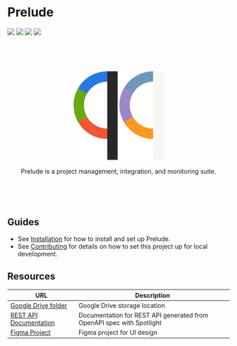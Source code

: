 <!--
MIT License

Copyright (c) 2023 Sophie Katz

Permission is hereby granted, free of charge, to any person obtaining a copy
of this software and associated documentation files (the "Software"), to deal
in the Software without restriction, including without limitation the rights
to use, copy, modify, merge, publish, distribute, sublicense, and/or sell
copies of the Software, and to permit persons to whom the Software is
furnished to do so, subject to the following conditions:

The above copyright notice and this permission notice shall be included in all
copies or substantial portions of the Software.

THE SOFTWARE IS PROVIDED "AS IS", WITHOUT WARRANTY OF ANY KIND, EXPRESS OR
IMPLIED, INCLUDING BUT NOT LIMITED TO THE WARRANTIES OF MERCHANTABILITY,
FITNESS FOR A PARTICULAR PURPOSE AND NONINFRINGEMENT. IN NO EVENT SHALL THE
AUTHORS OR COPYRIGHT HOLDERS BE LIABLE FOR ANY CLAIM, DAMAGES OR OTHER
LIABILITY, WHETHER IN AN ACTION OF CONTRACT, TORT OR OTHERWISE, ARISING FROM,
OUT OF OR IN CONNECTION WITH THE SOFTWARE OR THE USE OR OTHER DEALINGS IN THE
SOFTWARE.
-->

# Prelude

<img src="https://img.shields.io/badge/license-MIT-green" /> <img src="https://img.shields.io/badge/rust-1.69.0-blue" /> <img src="https://img.shields.io/badge/node-v18.13.0-blue" /> <img src="https://img.shields.io/badge/platform-linux%7Cdocker-lightgrey" />

<br /><br /><br />

<p align="center">
  <img src="client/src/assets/Icon/SVG/LightColor.svg#gh-light-mode-only" style="width: 100px;" />
  <img src="client/src/assets/Icon/SVG/DarkColor.svg#gh-dark-mode-only" style="width: 100px;" />
</p>

<p align="center">
Prelude is a project management, integration, and monitoring suite.
</p>

<br /><br /><br />

## Guides

- See [Installation](/docs/Installation.md) for how to install and set up Prelude.
- See [Contributing](/docs/Contributing.md) for details on how to set this project up for local development.

## Resources

| URL                                                                                                            | Description                                                           |
| -------------------------------------------------------------------------------------------------------------- | --------------------------------------------------------------------- |
| [Google Drive folder](https://drive.google.com/drive/folders/1N00nt2MpcOYI9LJROfeZS94XxQnfkklY?usp=share_link) | Google Drive storage location                                         |
| [REST API Documentation](https://portobello.stoplight.io/docs/portobello)                                      | Documentation for REST API generated from OpenAPI spec with Spotlight |
| [Figma Project](https://www.figma.com/files/project/85231228/Prelude)                                          | Figma project for UI design                                           |
